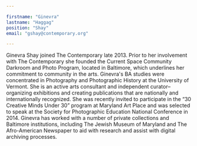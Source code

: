 ```yaml
---

firstname: "Ginevra"
lastname: "Haggag"
position: "Shay"
email: "gshay@contemporary.org"

---
```


Ginevra Shay joined The Contemporary late 2013. Prior to her involvement with The Contemporary she founded the Current Space Community Darkroom and Photo Program, located in Baltimore, which underlines her commitment to community in the arts. Ginevra's BA studies were concentrated in Photography and Photographic History at the University of Vermont. She is an active arts consultant and independent curator–organizing exhibitions and creating publications that are nationally and internationally recognized. She was recently invited to participate in the “30 Creative Minds Under 30” program at Maryland Art Place and was selected to speak at the Society for Photographic Education National Conference in 2014. Ginevra has worked with a number of private collections and Baltimore institutions, including The Jewish Museum of Maryland and The Afro-American Newspaper to aid with research and assist with digital archiving processes.
